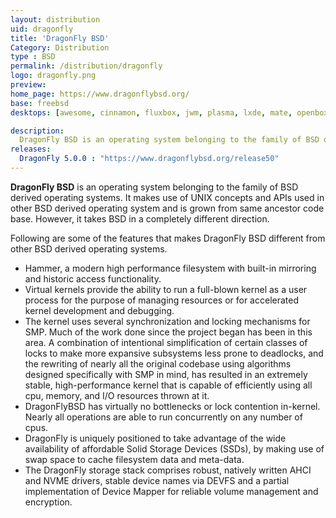 ```yaml
---
layout: distribution
uid: dragonfly
title: 'DragonFly BSD'
Category: Distribution
type : BSD
permalink: /distribution/dragonfly
logo: dragonfly.png
preview: 
home_page: https://www.dragonflybsd.org/
base: freebsd
desktops: [awesome, cinnamon, fluxbox, jwm, plasma, lxde, mate, openbox, xfce]

description: 
  DragonFly BSD is an operating system belonging to the family of BSD derived operating systems. It takes BSD in a completely different direction. Stories, updates and reviews on DragonFly BSD.
releases:
  DragonFly 5.0.0 : "https://www.dragonflybsd.org/release50"
---
```


**DragonFly BSD** is an operating system belonging to the family of BSD derived operating systems. It makes use of UNIX concepts and APIs used in other BSD derived operating system and is grown from same ancestor code base. However, it takes BSD in a completely different direction.

Following are some of the features that makes DragonFly BSD different from other BSD derived operating systems.
- Hammer, a modern high performance filesystem with built-in mirroring and historic access functionality.
- Virtual kernels provide the ability to run a full-blown kernel as a user process for the purpose of managing resources or for accelerated kernel development and debugging.
- The kernel uses several synchronization and locking mechanisms for SMP. Much of the work done since the project began has been in this area. A combination of intentional simplification of certain classes of locks to make more expansive subsystems less prone to deadlocks, and the rewriting of nearly all the original codebase using algorithms designed specifically with SMP in mind, has resulted in an extremely stable, high-performance kernel that is capable of efficiently using all cpu, memory, and I/O resources thrown at it.
- DragonFlyBSD has virtually no bottlenecks or lock contention in-kernel. Nearly all operations are able to run concurrently on any number of cpus.
- DragonFly is uniquely positioned to take advantage of the wide availability of affordable Solid Storage Devices (SSDs), by making use of swap space to cache filesystem data and meta-data.
- The DragonFly storage stack comprises robust, natively written AHCI and NVME drivers, stable device names via DEVFS and a partial implementation of Device Mapper for reliable volume management and encryption.
